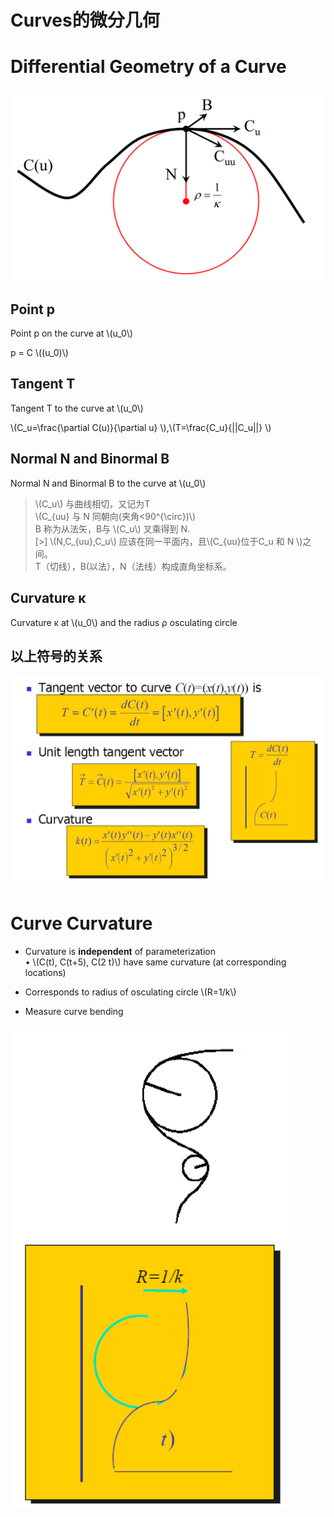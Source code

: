 # Curves的微分几何    


# Differential Geometry of a Curve    

![](../assets/微分14.png)   

## Point p
Point p on the curve at \\(u_0\\)   

p = C \\((u_0)\\)     

## Tangent T

Tangent T to the curve at \\(u_0\\)    

\\(C_u=\frac{\partial C(u)}{\partial u} \\),\\(T=\frac{C_u}{||C_u||} \\)     

## Normal N and Binormal B

Normal N and Binormal B to the curve at \\(u_0\\)    

> \\(C_u\\) 与曲线相切，又记为T     
\\(C_{uu} 与 N 同朝向(夹角<90^{\circ})\\)     
B 称为从法矢，B与 \\(C_u\\) 叉乘得到 N.    
[>] \\(N,C_{uu},C_u\\) 应该在同一平面内，且\\(C_{uu}位于C_u 和 N \\)之间。      
T（切线），B(以法），N（法线）构成直角坐标系。    

## Curvature κ

Curvature κ at \\(u_0\\) and the radius ρ osculating circle   

## 以上符号的关系    

![](../assets/微分15.png)   

# Curve Curvature    

* Curvature is **independent** of parameterization     
• \\(C(t), C(t+5), C(2 t)\\) have same curvature (at corresponding locations)    

* Corresponds to radius of osculating circle \\(R=1/k\\)    

* Measure curve bending    

![](../assets/微分16.png)   

